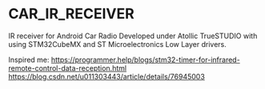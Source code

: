 # CAR_IR_RECEIVER
IR receiver for Android Car Radio
Developed under Atollic TrueSTUDIO with using STM32CubeMX and 
ST Microelectronics Low Layer drivers.

Inspired me:
https://programmer.help/blogs/stm32-timer-for-infrared-remote-control-data-reception.html
https://blog.csdn.net/u011303443/article/details/76945003

